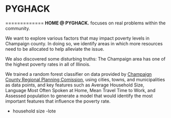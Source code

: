 # PYGHACK

============= 
**HOME @ PYGHACK.** focuses on real problems within the community. 


We want to explore various factors that may impact poverty levels in Champaign county. In doing so, we identify areas in which more resources need to be allocated to help alleviate the issue.

We also discovered some disturbing truths: 
The Champaign area has one of the highest poverty rates in all of Illinois. 

We trained a random forest classifier on data provided by [Champaign County Regional Planning Comission](https://ccrpc.org/data/?category_name=planning), using cities, towns, and municipalities as data points, and key features such as Average Household Size, Language Most Often Spoken at Home, Mean Travel Time to Work, and Assessed population to generate a model that would identify the most important features that influence the poverty rate.

- household size
-lote

